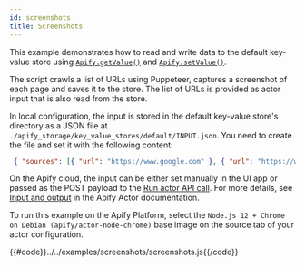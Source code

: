 ```yaml
---
id: screenshots
title: Screenshots
---
```


 This example demonstrates how to read and write data to the default key-value store using
 [`Apify.getValue()`](/docs/api/apify#getValue) and [`Apify.setValue()`](/docs/api/apify#setValue).

  The script crawls a list of URLs using Puppeteer,
 captures a screenshot of each page and saves it to the store. The list of URLs is
 provided as actor input that is also read from the store.

 In local configuration, the input is stored in the default key-value store's directory as a JSON file at
 `./apify_storage/key_value_stores/default/INPUT.json`. You need to create the file and set it with the following content:

 ```json
  { "sources": [{ "url": "https://www.google.com" }, { "url": "https://www.duckduckgo.com" }] }
 ```

 On the Apify cloud, the input can be either set manually
 in the UI app or passed as the POST payload to the
 [Run actor API call](https://apify.com/docs/api/v2#/reference/actors/run-collection/run-actor).
 For more details, see [Input and output](https://docs.apify.com/actor/run#input-and-output)
 in the Apify Actor documentation.

 To run this example on the Apify Platform, select the `Node.js 12 + Chrome on Debian (apify/actor-node-chrome)` base image
 on the source tab of your actor configuration.

{{#code}}../../examples/screenshots/screenshots.js{{/code}}
